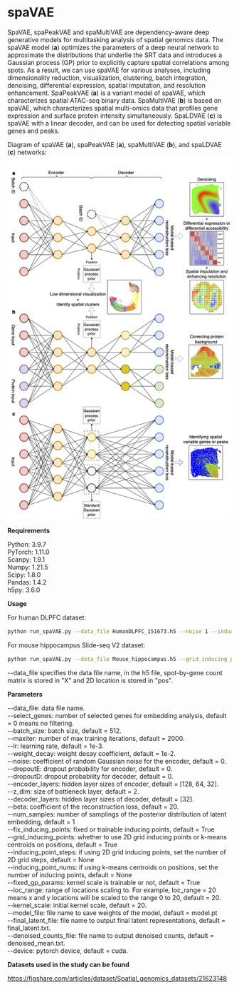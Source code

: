 # spaVAE
SpaVAE, spaPeakVAE and spaMultiVAE are dependency-aware deep generative models for multitasking analysis of spatial genomics data. The spaVAE model (**a**) optimizes the parameters of a deep neural network to approximate the distributions that underlie the SRT data and introduces a Gaussian process (GP) prior to explicitly capture spatial correlations among spots. As a result, we can use spaVAE for various analyses, including dimensionality reduction, visualization, clustering, batch integration, denoising, differential expression, spatial imputation, and  resolution enhancement. SpaPeakVAE (**a**) is a variant model of spaVAE, which characterizes spatial ATAC-seq binary data. SpaMultiVAE (**b**) is based on spaVAE, which characterizes spatial multi-omics data that profiles gene expression and surface protein intensity simultaneously. SpaLDVAE (**c**) is spaVAE with a linear decoder, and can be used for detecting spatial variable genes and peaks. 

Diagram of spaVAE (**a**), spaPeakVAE (**a**), spaMultiVAE (**b**), and spaLDVAE (**c**) networks:
![alt text](https://github.com/ttgump/spaVAE/blob/main/network.png?raw=True)

**Requirements**

Python: 3.9.7<br/>
PyTorch: 1.11.0<br/>
Scanpy: 1.9.1<br/>
Numpy: 1.21.5<br/>
Scipy: 1.8.0<br/>
Pandas: 1.4.2<br/>
h5py: 3.6.0<br/>

**Usage**

For human DLPFC dataset:

```sh
python run_spaVAE.py --data_file HumanDLPFC_151673.h5 --noise 1 --inducing_point_steps 6
```
For mouse hippocampus Slide-seq V2 dataset:

```sh
python run_spaVAE.py --data_file Mouse_hippocampus.h5 --grid_inducing_points False --inducing_point_nums 300
```

--data_file specifies the data file name, in the h5 file, spot-by-gene count matrix is stored in "X" and 2D location is stored in "pos".

**Parameters**

--data_file: data file name.<br/>
--select_genes: number of selected genes for embedding analysis, default = 0 means no filtering.<br/>
--batch_size: batch size, default = 512.<br/>
--maxiter: number of max training iterations, default = 2000.<br/>
--lr: learning rate, default = 1e-3.<br/>
--weight_decay: weight decay coefficient, default = 1e-2.<br/>
--noise: coefficient of random Gaussian noise for the encoder, default = 0.<br/>
--dropoutE: dropout probability for encoder, default = 0.<br/>
--dropoutD: dropout probability for decoder, default = 0.<br/>
--encoder_layers: hidden layer sizes of encoder, default = [128, 64, 32].<br/>
--z_dim: size of bottleneck layer, default = 2.<br/>
--decoder_layers: hidden layer sizes of decoder, default = [32].<br/>
--beta: coefficient of the reconstruction loss, default = 20.<br/>
--num_samples: number of samplings of the posterior distribution of latent embedding, default = 1<br/>
--fix_inducing_points: fixed or trainable inducing points, default = True<br/>
--grid_inducing_points: whether to use 2D grid inducing points or k-means centroids on positions, default = True<br/>
--inducing_point_steps: if using 2D grid inducing points, set the number of 2D grid steps, default = None<br/>
--inducing_point_nums: if using k-means centroids on positions, set the number of inducing points, default = None<br/>
--fixed_gp_params: kernel scale is trainable or not, default = True<br/>
--loc_range: range of locations scaling to. For example, loc_range = 20 means x and y locations will be scaled to the range 0 to 20, default = 20.<br/>
--kernel_scale: initial kernel scale, default = 20.<br/>
--model_file: file name to save weights of the model, default = model.pt<br/>
--final_latent_file: file name to output final latent representations, default = final_latent.txt.<br/>
--denoised_counts_file: file name to output denoised counts, default = denoised_mean.txt.<br/>
--device: pytorch device, default = cuda.<br/>

**Datasets used in the study can be found**

https://figshare.com/articles/dataset/Spatial_genomics_datasets/21623148
